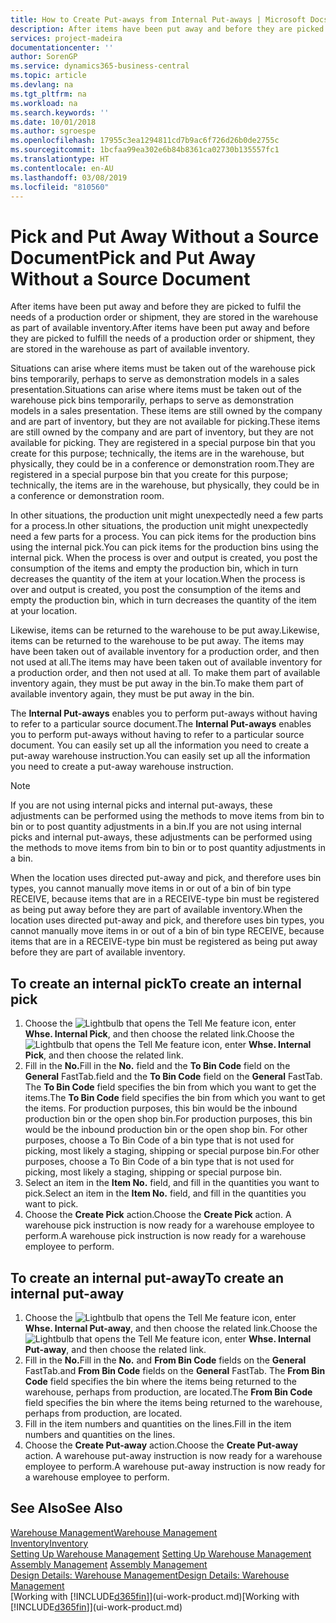 ```yaml
---
title: How to Create Put-aways from Internal Put-aways | Microsoft Docs
description: After items have been put away and before they are picked to fulfil the needs of a production order or shipment, they are stored in the warehouse as part of available inventory.
services: project-madeira
documentationcenter: ''
author: SorenGP
ms.service: dynamics365-business-central
ms.topic: article
ms.devlang: na
ms.tgt_pltfrm: na
ms.workload: na
ms.search.keywords: ''
ms.date: 10/01/2018
ms.author: sgroespe
ms.openlocfilehash: 17955c3ea1294811cd7b9ac6f726d26b0de2755c
ms.sourcegitcommit: 1bcfaa99ea302e6b84b8361ca02730b135557fc1
ms.translationtype: HT
ms.contentlocale: en-AU
ms.lasthandoff: 03/08/2019
ms.locfileid: "810560"
---
```

# <a name="pick-and-put-away-without-a-source-document"></a><span data-ttu-id="5b8ca-103">Pick and Put Away Without a Source Document</span><span class="sxs-lookup"><span data-stu-id="5b8ca-103">Pick and Put Away Without a Source Document</span></span>
<span data-ttu-id="5b8ca-104">After items have been put away and before they are picked to fulfil the needs of a production order or shipment, they are stored in the warehouse as part of available inventory.</span><span class="sxs-lookup"><span data-stu-id="5b8ca-104">After items have been put away and before they are picked to fulfill the needs of a production order or shipment, they are stored in the warehouse as part of available inventory.</span></span>  

<span data-ttu-id="5b8ca-105">Situations can arise where items must be taken out of the warehouse pick bins temporarily, perhaps to serve as demonstration models in a sales presentation.</span><span class="sxs-lookup"><span data-stu-id="5b8ca-105">Situations can arise where items must be taken out of the warehouse pick bins temporarily, perhaps to serve as demonstration models in a sales presentation.</span></span> <span data-ttu-id="5b8ca-106">These items are still owned by the company and are part of inventory, but they are not available for picking.</span><span class="sxs-lookup"><span data-stu-id="5b8ca-106">These items are still owned by the company and are part of inventory, but they are not available for picking.</span></span> <span data-ttu-id="5b8ca-107">They are registered in a special purpose bin that you create for this purpose; technically, the items are in the warehouse, but physically, they could be in a conference or demonstration room.</span><span class="sxs-lookup"><span data-stu-id="5b8ca-107">They are registered in a special purpose bin that you create for this purpose; technically, the items are in the warehouse, but physically, they could be in a conference or demonstration room.</span></span>  

<span data-ttu-id="5b8ca-108">In other situations, the production unit might unexpectedly need a few parts for a process.</span><span class="sxs-lookup"><span data-stu-id="5b8ca-108">In other situations, the production unit might unexpectedly need a few parts for a process.</span></span> <span data-ttu-id="5b8ca-109">You can pick items for the production bins using the internal pick.</span><span class="sxs-lookup"><span data-stu-id="5b8ca-109">You can pick items for the production bins using the internal pick.</span></span> <span data-ttu-id="5b8ca-110">When the process is over and output is created, you post the consumption of the items and empty the production bin, which in turn decreases the quantity of the item at your location.</span><span class="sxs-lookup"><span data-stu-id="5b8ca-110">When the process is over and output is created, you post the consumption of the items and empty the production bin, which in turn decreases the quantity of the item at your location.</span></span>  

<span data-ttu-id="5b8ca-111">Likewise, items can be returned to the warehouse to be put away.</span><span class="sxs-lookup"><span data-stu-id="5b8ca-111">Likewise, items can be returned to the warehouse to be put away.</span></span> <span data-ttu-id="5b8ca-112">The items may have been taken out of available inventory for a production order, and then not used at all.</span><span class="sxs-lookup"><span data-stu-id="5b8ca-112">The items may have been taken out of available inventory for a production order, and then not used at all.</span></span> <span data-ttu-id="5b8ca-113">To make them part of available inventory again, they must be put away in the bin.</span><span class="sxs-lookup"><span data-stu-id="5b8ca-113">To make them part of available inventory again, they must be put away in the bin.</span></span>  

<span data-ttu-id="5b8ca-114">The **Internal Put-aways** enables you to perform put-aways without having to refer to a particular source document.</span><span class="sxs-lookup"><span data-stu-id="5b8ca-114">The **Internal Put-aways** enables you to perform put-aways without having to refer to a particular source document.</span></span> <span data-ttu-id="5b8ca-115">You can easily set up all the information you need to create a put-away warehouse instruction.</span><span class="sxs-lookup"><span data-stu-id="5b8ca-115">You can easily set up all the information you need to create a put-away warehouse instruction.</span></span>  

> [!NOTE]  
>  <span data-ttu-id="5b8ca-116">If you are not using internal picks and internal put-aways, these adjustments can be performed using the methods to move items from bin to bin or to post quantity adjustments in a bin.</span><span class="sxs-lookup"><span data-stu-id="5b8ca-116">If you are not using internal picks and internal put-aways, these adjustments can be performed using the methods to move items from bin to bin or to post quantity adjustments in a bin.</span></span>  
>   
>  <span data-ttu-id="5b8ca-117">When the location uses directed put-away and pick, and therefore uses bin types, you cannot manually move items in or out of a bin of bin type RECEIVE, because items that are in a RECEIVE-type bin must be registered as being put away before they are part of available inventory.</span><span class="sxs-lookup"><span data-stu-id="5b8ca-117">When the location uses directed put-away and pick, and therefore uses bin types, you cannot manually move items in or out of a bin of bin type RECEIVE, because items that are in a RECEIVE-type bin must be registered as being put away before they are part of available inventory.</span></span>  

## <a name="to-create-an-internal-pick"></a><span data-ttu-id="5b8ca-118">To create an internal pick</span><span class="sxs-lookup"><span data-stu-id="5b8ca-118">To create an internal pick</span></span>  
1.  <span data-ttu-id="5b8ca-119">Choose the ![Lightbulb that opens the Tell Me feature](media/ui-search/search_small.png "Tell me what you want to do") icon, enter **Whse. Internal Pick**, and then choose the related link.</span><span class="sxs-lookup"><span data-stu-id="5b8ca-119">Choose the ![Lightbulb that opens the Tell Me feature](media/ui-search/search_small.png "Tell me what you want to do") icon, enter **Whse. Internal Pick**, and then choose the related link.</span></span>  
2.  <span data-ttu-id="5b8ca-120">Fill in the **No.**</span><span class="sxs-lookup"><span data-stu-id="5b8ca-120">Fill in the **No.**</span></span> <span data-ttu-id="5b8ca-121">field and the **To Bin Code** field on the **General** FastTab.</span><span class="sxs-lookup"><span data-stu-id="5b8ca-121">field and the **To Bin Code** field on the **General** FastTab.</span></span> <span data-ttu-id="5b8ca-122">The **To Bin Code** field specifies the bin from which you want to get the items.</span><span class="sxs-lookup"><span data-stu-id="5b8ca-122">The **To Bin Code** field specifies the bin from which you want to get the items.</span></span> <span data-ttu-id="5b8ca-123">For production purposes, this bin would be the inbound production bin or the open shop bin.</span><span class="sxs-lookup"><span data-stu-id="5b8ca-123">For production purposes, this bin would be the inbound production bin or the open shop bin.</span></span> <span data-ttu-id="5b8ca-124">For other purposes, choose a To Bin Code of a bin type that is not used for picking, most likely a staging, shipping or special purpose bin.</span><span class="sxs-lookup"><span data-stu-id="5b8ca-124">For other purposes, choose a To Bin Code of a bin type that is not used for picking, most likely a staging, shipping or special purpose bin.</span></span>  
3.  <span data-ttu-id="5b8ca-125">Select an item in the **Item No.** field, and fill in the quantities you want to pick.</span><span class="sxs-lookup"><span data-stu-id="5b8ca-125">Select an item in the **Item No.** field, and fill in the quantities you want to pick.</span></span>  
4. <span data-ttu-id="5b8ca-126">Choose the **Create Pick** action.</span><span class="sxs-lookup"><span data-stu-id="5b8ca-126">Choose the **Create Pick** action.</span></span> <span data-ttu-id="5b8ca-127">A warehouse pick instruction is now ready for a warehouse employee to perform.</span><span class="sxs-lookup"><span data-stu-id="5b8ca-127">A warehouse pick instruction is now ready for a warehouse employee to perform.</span></span>  

## <a name="to-create-an-internal-put-away"></a><span data-ttu-id="5b8ca-128">To create an internal put-away</span><span class="sxs-lookup"><span data-stu-id="5b8ca-128">To create an internal put-away</span></span>  
1.  <span data-ttu-id="5b8ca-129">Choose the ![Lightbulb that opens the Tell Me feature](media/ui-search/search_small.png "Tell me what you want to do") icon, enter **Whse. Internal Put-away**, and then choose the related link.</span><span class="sxs-lookup"><span data-stu-id="5b8ca-129">Choose the ![Lightbulb that opens the Tell Me feature](media/ui-search/search_small.png "Tell me what you want to do") icon, enter **Whse. Internal Put-away**, and then choose the related link.</span></span>  
2.  <span data-ttu-id="5b8ca-130">Fill in the **No.**</span><span class="sxs-lookup"><span data-stu-id="5b8ca-130">Fill in the **No.**</span></span> <span data-ttu-id="5b8ca-131">and **From Bin Code** fields on the **General** FastTab.</span><span class="sxs-lookup"><span data-stu-id="5b8ca-131">and **From Bin Code** fields on the **General** FastTab.</span></span> <span data-ttu-id="5b8ca-132">The **From Bin Code** field specifies the bin where the items being returned to the warehouse, perhaps from production, are located.</span><span class="sxs-lookup"><span data-stu-id="5b8ca-132">The **From Bin Code** field specifies the bin where the items being returned to the warehouse, perhaps from production, are located.</span></span>  
3.  <span data-ttu-id="5b8ca-133">Fill in the item numbers and quantities on the lines.</span><span class="sxs-lookup"><span data-stu-id="5b8ca-133">Fill in the item numbers and quantities on the lines.</span></span>  
4.  <span data-ttu-id="5b8ca-134">Choose the **Create Put-away** action.</span><span class="sxs-lookup"><span data-stu-id="5b8ca-134">Choose the **Create Put-away** action.</span></span> <span data-ttu-id="5b8ca-135">A warehouse put-away instruction is now ready for a warehouse employee to perform.</span><span class="sxs-lookup"><span data-stu-id="5b8ca-135">A warehouse put-away instruction is now ready for a warehouse employee to perform.</span></span>  

## <a name="see-also"></a><span data-ttu-id="5b8ca-136">See Also</span><span class="sxs-lookup"><span data-stu-id="5b8ca-136">See Also</span></span>  
[<span data-ttu-id="5b8ca-137">Warehouse Management</span><span class="sxs-lookup"><span data-stu-id="5b8ca-137">Warehouse Management</span></span>](warehouse-manage-warehouse.md)  
[<span data-ttu-id="5b8ca-138">Inventory</span><span class="sxs-lookup"><span data-stu-id="5b8ca-138">Inventory</span></span>](inventory-manage-inventory.md)  
<span data-ttu-id="5b8ca-139">[Setting Up Warehouse Management](warehouse-setup-warehouse.md)   </span><span class="sxs-lookup"><span data-stu-id="5b8ca-139">[Setting Up Warehouse Management](warehouse-setup-warehouse.md)   </span></span>  
<span data-ttu-id="5b8ca-140">[Assembly Management](assembly-assemble-items.md)  </span><span class="sxs-lookup"><span data-stu-id="5b8ca-140">[Assembly Management](assembly-assemble-items.md)  </span></span>  
[<span data-ttu-id="5b8ca-141">Design Details: Warehouse Management</span><span class="sxs-lookup"><span data-stu-id="5b8ca-141">Design Details: Warehouse Management</span></span>](design-details-warehouse-management.md)  
<span data-ttu-id="5b8ca-142">[Working with [!INCLUDE[d365fin](includes/d365fin_md.md)]](ui-work-product.md)</span><span class="sxs-lookup"><span data-stu-id="5b8ca-142">[Working with [!INCLUDE[d365fin](includes/d365fin_md.md)]](ui-work-product.md)</span></span>
